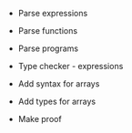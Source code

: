 * Parse expressions
* Parse functions
* Parse programs
* Type checker - expressions

* Add syntax for arrays 
* Add types for arrays
* Make proof
